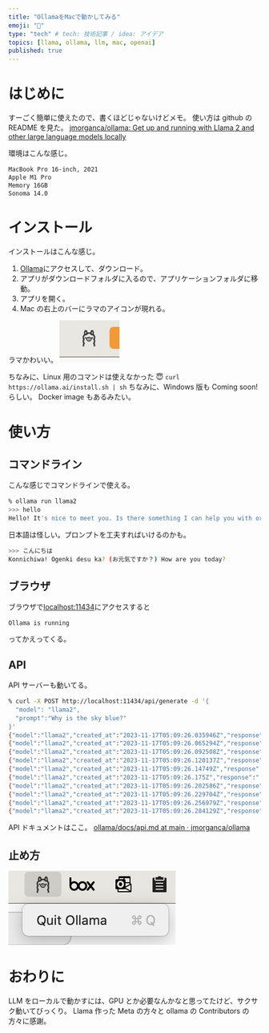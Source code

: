 ```yaml
---
title: "OllamaをMacで動かしてみる"
emoji: "🦙"
type: "tech" # tech: 技術記事 / idea: アイデア
topics: [llama, ollama, llm, mac, openai]
published: true
---
```


# はじめに

すーごく簡単に使えたので、書くほどじゃないけどメモ。
使い方は github の README を見た。
[jmorganca/ollama: Get up and running with Llama 2 and other large language models locally](https://github.com/jmorganca/ollama/tree/main)

環境はこんな感じ。

```
MacBook Pro 16-inch, 2021
Apple M1 Pro
Memory 16GB
Sonoma 14.0
```

# インストール

インストールはこんな感じ。

1. [Ollama](https://ollama.ai/)にアクセスして、ダウンロード。
2. アプリがダウンロードフォルダに入るので、アプリケーションフォルダに移動。
3. アプリを開く。
4. Mac の右上のバーにラマのアイコンが現れる。

ラマかわいい。
![](/images/2023-11-17-13-57-35.png)

ちなみに、Linux 用のコマンドは使えなかった 😇
`curl https://ollama.ai/install.sh | sh`
ちなみに、Windows 版も Coming soon!らしい。
Docker image もあるみたい。

# 使い方

## コマンドライン

こんな感じでコマンドラインで使える。

```bash
% ollama run llama2
>>> hello
Hello! It's nice to meet you. Is there something I can help you with or would you like to chat?

```

日本語は怪しい。プロンプトを工夫すればいけるのかも。

```bash
>>> こんにちは
Konnichiwa! Ogenki desu ka? (お元気ですか？) How are you today?
```

## ブラウザ

ブラウザで[localhost:11434](http://localhost:11434/)にアクセスすると

```
Ollama is running
```

ってかえってくる。

## API

API サーバーも動いてる。

```bash
% curl -X POST http://localhost:11434/api/generate -d '{
  "model": "llama2",
  "prompt":"Why is the sky blue?"
}'
{"model":"llama2","created_at":"2023-11-17T05:09:26.035946Z","response":"\n","done":false}
{"model":"llama2","created_at":"2023-11-17T05:09:26.065294Z","response":"The","done":false}
{"model":"llama2","created_at":"2023-11-17T05:09:26.092508Z","response":" sky","done":false}
{"model":"llama2","created_at":"2023-11-17T05:09:26.120137Z","response":" appears","done":false}
{"model":"llama2","created_at":"2023-11-17T05:09:26.14749Z","response":" blue","done":false}
{"model":"llama2","created_at":"2023-11-17T05:09:26.175Z","response":" because","done":false}
{"model":"llama2","created_at":"2023-11-17T05:09:26.202586Z","response":" of","done":false}
{"model":"llama2","created_at":"2023-11-17T05:09:26.229704Z","response":" a","done":false}
{"model":"llama2","created_at":"2023-11-17T05:09:26.256979Z","response":" phenomen","done":false}
{"model":"llama2","created_at":"2023-11-17T05:09:26.284129Z","response":"on","done":false}
```

API ドキュメントはここ。
[ollama/docs/api.md at main · jmorganca/ollama](https://github.com/jmorganca/ollama/blob/main/docs/api.md)

## 止め方

![](/images/2023-11-17-14-55-19.png)

# おわりに

LLM をローカルで動かすには、GPU とか必要なんかなと思ってたけど、サクサク動いてびっくり。
Llama 作った Meta の方々と ollama の Contributors の方々に感謝。
